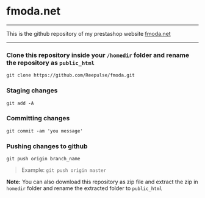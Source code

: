 # fmoda.net

------

This is the github repository of my prestashop website [fmoda.net](https://fmoda.net)

------

### Clone this repository inside your `/homedir` folder  and rename the repository as `public_html`

```
git clone https://github.com/Reepulse/fmoda.git
```

### Staging changes

```
git add -A
```

### Committing changes

```
git commit -am 'you message'
```

### Pushing changes to github

```
git push origin branch_name
```

> Example: `git push origin master`

**Note:** You can also download this repository as zip file and extract the zip in `homedir` folder and rename the extracted folder to `public_html`

